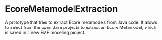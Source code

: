 # EcoreMetamodelExtraction
A prototype that tries to extract Ecore metamodels from Java code. It allows to select from the open Java projects to extract an Ecore Metamodel, which is saved in a new EMF modeling project.